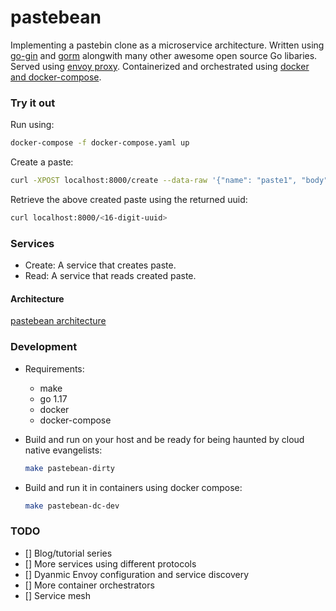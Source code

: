 # pastebean
Implementing a pastebin clone as a microservice architecture.
Written using [go-gin](https://github.com/gin-gonic/gin) and [gorm](https://github.com/go-gorm/gorm) alongwith many other awesome open source Go libaries.
Served using [envoy proxy](https://envoyproxy.io/).
Containerized and orchestrated using [docker and docker-compose](https://www.docker.com/).

### Try it out
Run using:
```bash
docker-compose -f docker-compose.yaml up
```

Create a paste:
```bash
curl -XPOST localhost:8000/create --data-raw '{"name": "paste1", "body": "This is a big paste body."}'
```

Retrieve the above created paste using the returned uuid:
```bash
curl localhost:8000/<16-digit-uuid>
```

### Services
* Create: A service that creates paste.
* Read: A service that reads created paste.

#### Architecture
[pastebean architecture](docs/images/pastebean-1.png)

### Development
* Requirements:
	- make
	- go 1.17
	- docker
	- docker-compose

* Build and run on your host and be ready for being haunted by cloud native evangelists:
	```bash
	make pastebean-dirty
	```

* Build and run it in containers using docker compose:
	```bash
	make pastebean-dc-dev
	```

### TODO
- [] Blog/tutorial series
- [] More services using different protocols
- [] Dyanmic Envoy configuration and service discovery
- [] More container orchestrators
- [] Service mesh

